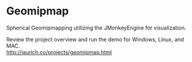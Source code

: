 Geomipmap
=========

Spherical Geomipmapping utilizing the JMonkeyEngine for visualization.

Review the project overview and run the demo for Windows, Linux, and MAC.<br>
http://jaurich.co/projects/geomipmap.html

